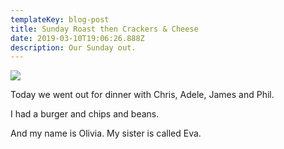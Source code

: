 ```yaml
---
templateKey: blog-post
title: Sunday Roast then Crackers & Cheese
date: 2019-03-10T19:06:26.888Z
description: Our Sunday out.
---
```

![](/img/products-grid2.jpg)

Today we went out for dinner with Chris, Adele, James and Phil.

I had a burger and chips and beans.

And my name is Olivia.  My sister is called Eva.

